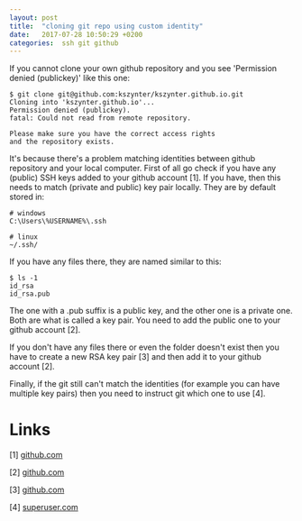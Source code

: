```yaml
---
layout: post
title:  "cloning git repo using custom identity"
date:   2017-07-28 10:50:29 +0200
categories:  ssh git github
---
```

If you cannot clone your own github repository and you see 'Permission denied (publickey)' like this one:

    $ git clone git@github.com:kszynter/kszynter.github.io.git
    Cloning into 'kszynter.github.io'...
    Permission denied (publickey).
    fatal: Could not read from remote repository.
    
    Please make sure you have the correct access rights
    and the repository exists.

It's because there's a problem matching identities between github repository and your local computer. First of all go check if you have any (public) SSH keys added to your github account [1]. If you have, then this needs to match (private and public) key pair locally. They are by default stored in:

    # windows
    C:\Users\%USERNAME%\.ssh

    # linux
    ~/.ssh/

If you have any files there, they are named similar to this:

    $ ls -1
    id_rsa
    id_rsa.pub

The one with a .pub suffix is a public key, and the other one is a private one. Both are what is called a key pair. You need to add the public one to your github account [2].

If you don't have any files there or even the folder doesn't exist then you have to create a new RSA key pair [3] and then add it to your github account [2].

Finally, if the git still can't match the identities (for example you can have multiple key pairs) then you need to instruct git which one to use [4].

Links
=
[1] [github.com](https://github.com/settings/keys)

[2] [github.com](https://help.github.com/articles/adding-a-new-ssh-key-to-your-github-account/)

[3] [github.com](https://help.github.com/articles/generating-a-new-ssh-key-and-adding-it-to-the-ssh-agent/)

[4] [superuser.com](https://superuser.com/a/232406)
